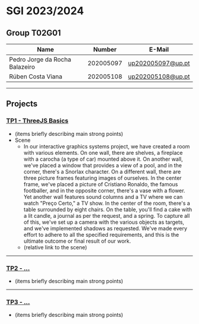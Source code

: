 # SGI 2023/2024

## Group T02G01
| Name             | Number    | E-Mail             |
| ---------------- | --------- | ------------------ |
| Pedro Jorge da Rocha Balazeiro         | 202005097 | up202005097@up.pt                |
| Rúben Costa Viana        | 202005108 | up202005108@up.pt                |

----

## Projects

### [TP1 - ThreeJS Basics](tp1)

- (items briefly describing main strong points)
- Scene
  - In our interactive graphics systems project, we have created a room with various elements. On one wall, there are shelves, a fireplace with a carocha (a type of car) mounted above it. On another wall, we've placed a window that provides a view of a pool, and in the corner, there's a Snorlax character. On a different wall, there are three picture frames featuring images of ourselves. In the center frame, we've placed a picture of Cristiano Ronaldo, the famous footballer, and in the opposite corner, there's a vase with a flower. Yet another wall features sound columns and a TV where we can watch "Preço Certo," a TV show. In the center of the room, there's a table surrounded by eight chairs. On the table, you'll find a cake with a lit candle, a journal as per the request, and a spring. To capture all of this, we've set up a camera with the various objects as targets, and we've implemented shadows as requested. We've made every effort to adhere to all the specified requirements, and this is the ultimate outcome or final result of our work.
  - (relative link to the scene)

-----

### [TP2 - ...](tp2)
- (items briefly describing main strong points)

----

### [TP3 - ...](tp3)
- (items briefly describing main strong points)

